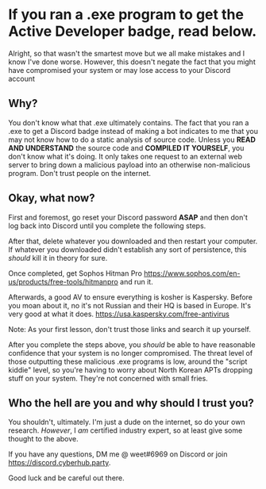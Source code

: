 # If you ran a .exe program to get the Active Developer badge, read below.
Alright, so that wasn't the smartest move but we all make mistakes and I know I've done worse. However, this doesn't negate the fact that you might have compromised your system or may lose access to your Discord account

## Why?
You don't know what that .exe ultimately contains. The fact that you ran a .exe to get a Discord badge instead of making a bot indicates to me that you may not know how to do a static analysis of source code. Unless you **READ AND UNDERSTAND** the source code and **COMPILED IT YOURSELF**, you don't know what it's doing. It only takes one request to an external web server to bring down a malicious payload into an otherwise non-malicious program. Don't trust people on the internet.

## Okay, what now?
First and foremost, go reset your Discord password **ASAP** and then don't log back into Discord until you complete the following steps.

After that, delete whatever you downloaded and then restart your computer. If whatever you downloaded didn't establish any sort of persistence, this *should* kill it in theory for sure.

Once completed, get Sophos Hitman Pro https://www.sophos.com/en-us/products/free-tools/hitmanpro and run it.

Afterwards, a good AV to ensure everything is kosher is Kaspersky. Before you moan about it, no it's not Russian and their HQ is based in Europe. It's very good at what it does. https://usa.kaspersky.com/free-antivirus

Note: As your first lesson, don't trust those links and search it up yourself.

After you complete the steps above, you *should* be able to have reasonable confidence that your system is no longer compromised. The threat level of those outputting these malicious .exe programs is low, around the "script kiddie" level, so you're having to worry about North Korean APTs dropping stuff on your system. They're not concerned with small fries.

## Who the hell are you and why should I trust you?
You shouldn't, ultimately. I'm just a dude on the internet, so do your own research. *However*, I *am* certified industry expert, so at least give some thought to the above.

If you have any questions, DM me @ weet#6969 on Discord or join https://discord.cyberhub.party.

Good luck and be careful out there.
